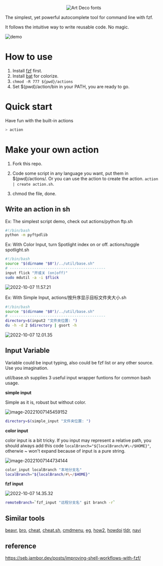 
<p align="center" width="100%">
<img src="https://see.fontimg.com/api/renderfont4/514Pa/eyJyIjoiZnMiLCJoIjoxMTYsInciOjEwMDAsImZzIjoxMTYsImZnYyI6IiNERjE2REUiLCJiZ2MiOiIjRkZGRkZGIiwidCI6MX0/YWN0aW9u/crescendo.png" alt="Art Deco fonts"> 
</p>
The simplest, yet powerful autocomplete tool for command line with fzf. 

It follows the intuitive way to write reusable code. No magic. 



![demo](https://zk4bucket.oss-cn-beijing.aliyuncs.com/uPic/demo.gif)


# How to use 
1. Install [fzf](https://github.com/junegunn/fzf) first. 
2. Install [bat](https://github.com/sharkdp/bat) for colorize. 
3. `chmod -R 777 ${pwd}/actions`
3. Set ${pwd}/action/bin in your PATH, you are ready to go.


# Quick start
Have fun with the built-in actions
```bash
> action
```



# Make your own action

1. Fork this repo.

2. Code some script in any language you want, put them in ${pwd}/actions/. Or you can use the action to create the action. `action | create action.sh`.

3. chmod the file, done.

## Write an action in sh 




Ex: The simplest script demo, check out actions/python ftp.sh

``` bash
#!/bin/bash
python -m pyftpdlib
```



Ex: With Color Input, turn Spotlight index on or off. actions/toggle spotlight.sh

``` bash
#!/bin/bash
source "$(dirname "$0")/../util/base.sh"
# -------------------------------------------
input flick "开或关 (on|off)" 
sudo mdutil -a -i $flick
```



![2022-10-07 11.57.21](https://zk4bucket.oss-cn-beijing.aliyuncs.com/uPic/2022-10-07%2011.57.21.gif)



Ex: With Simple Input,  actions/按升序显示目标文件夹大小.sh

``` bash
#!/bin/bash
source "$(dirname "$0")/../util/base.sh"
# -------------------------------------------
directory=$(input2 "文件夹位置: ")
du -h -d 2 $directory | gsort -h

```


![2022-10-07 12.01.35](https://zk4bucket.oss-cn-beijing.aliyuncs.com/uPic/2022-10-07%2012.01.35.gif)



## Input Variable 

Variable could be input typing, also could be fzf list or any other source. Use you imagination.

util/base.sh supplies 3 useful input wrapper funtions for common bash usage.  



**simple input**

Simple as it is, robust but without color.

![image-20221007145459152](https://zk4bucket.oss-cn-beijing.aliyuncs.com/uPic/image-20221007145459152.png)

```bash
directory=$(simple_input "文件夹位置: ")
```



**color input**

color input is a bit tricky. If you input may represent a relative path, you should always add this code `localBranch="${localBranch/#\~/$HOME}"`, otherwie ~ won't expand because of input is a pure string.

![image-20221007144734144](https://zk4bucket.oss-cn-beijing.aliyuncs.com/uPic/image-20221007144734144.png)

``` bash
color_input localBranch "本地分支名" 
localBranch="${localBranch/#\~/$HOME}"
```



**fzf input**

![2022-10-07 14.35.32](https://zk4bucket.oss-cn-beijing.aliyuncs.com/uPic/2022-10-07%2014.35.32.gif)

```bash
remoteBranch=`fzf_input "远程分支名" git branch -r`
```



## Similar tools

[beavr](https://github.com/denisidoro/beavr), [bro](https://github.com/hubsmoke/bro), [cheat](https://github.com/cheat/cheat), [cheat.sh](https://github.com/chubin/cheat.sh), [cmdmenu](https://github.com/amacfie/cmdmenu), [eg](https://github.com/srsudar/eg), [how2](https://github.com/santinic/how2), [howdoi](https://github.com/gleitz/howdoi)  [tldr](https://github.com/tldr-pages/tldr), [navi](https://github.com/denisidoro/navi)


## reference 
https://seb.jambor.dev/posts/improving-shell-workflows-with-fzf/



